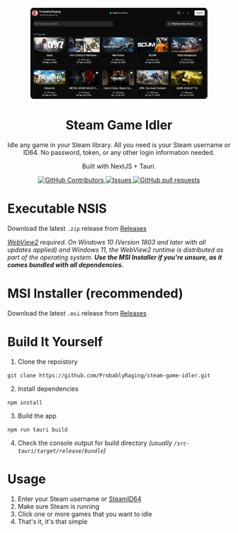 <p align="center">
<img src="./resources/example.png" width='400' alt='Click for larger image'/>
 <h1 align="center">Steam Game Idler</h1>
 <p align="center">Idle any game in your Steam library. All you need is your Steam username or ID64. No password, token, or any other login information needed.</p>
 <p align="center">Built with NextJS + Tauri.</p>
</p>
  <p align="center">
    <a href="https://github.com/anuraghazra/github-readme-stats/graphs/contributors">
      <img alt="GitHub Contributors" src="https://img.shields.io/github/contributors/probablyraging/steeeam" />
    </a>
    <a href="https://github.com/anuraghazra/github-readme-stats/issues">
      <img alt="Issues" src="https://img.shields.io/github/issues/probablyraging/steeeam?color=0088ff" />
    </a>
    <a href="https://github.com/anuraghazra/github-readme-stats/pulls">
      <img alt="GitHub pull requests" src="https://img.shields.io/github/issues-pr/probablyraging/steeeam?color=0088ff" />
    </a>
  </p>

# Executable NSIS
Download the latest `.zip` release from [Releases](https://github.com/ProbablyRaging/steam-game-idler/releases)

*[WebView2](https://developer.microsoft.com/en-us/microsoft-edge/webview2/?form=MA13LH#download-section) required. On Windows 10 (Version 1803 and later with all updates applied) and Windows 11, the WebView2 runtime is distributed as part of the operating system. **Use the MSI Installer if you're unsure, as it comes bundled with all dependencies.***

# MSI Installer (recommended)
Download the latest `.msi` release from [Releases](https://github.com/ProbablyRaging/steam-game-idler/releases)

# Build It Yourself
1. Clone the repoistory
```
git clone https://github.com/ProbablyRaging/steam-game-idler.git
```
2. Install dependencies
```
npm install
```
3. Build the app
```
npm run tauri build
```
4. Check the console output for build directory *(usually `/src-tauri/target/release/bundle`)*

# Usage
1. Enter your Steam username or [SteamID64](https://steamid.io/)
2. Make sure Steam is running
3. Click one or more games that you want to idle
4. That's it, it's that simple